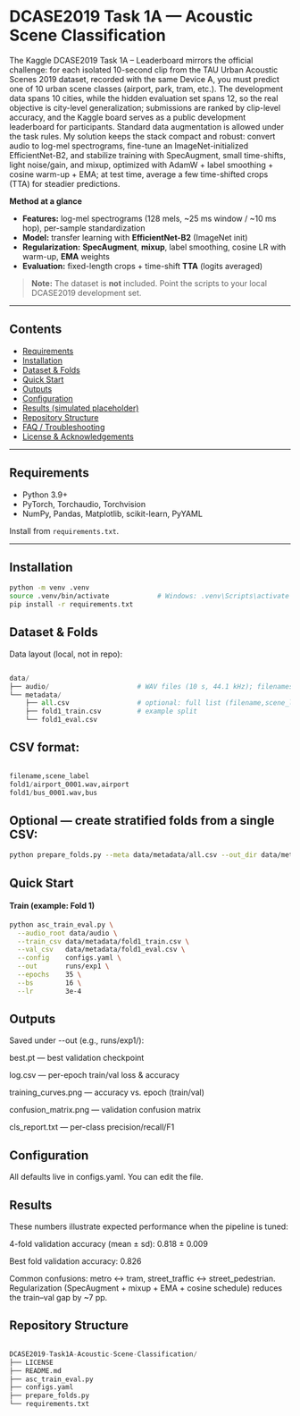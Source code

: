 # DCASE2019 Task 1A — Acoustic Scene Classification

The Kaggle DCASE2019 Task 1A – Leaderboard mirrors the official challenge: for each isolated 10-second clip from the TAU Urban Acoustic Scenes 2019 dataset, recorded with the same Device A, you must predict one of 10 urban scene classes (airport, park, tram, etc.). The development data spans 10 cities, while the hidden evaluation set spans 12, so the real objective is city-level generalization; submissions are ranked by clip-level accuracy, and the Kaggle board serves as a public development leaderboard for participants. Standard data augmentation is allowed under the task rules. My solution keeps the stack compact and robust: convert audio to log-mel spectrograms, fine-tune an ImageNet-initialized EfficientNet-B2, and stabilize training with SpecAugment, small time-shifts, light noise/gain, and mixup, optimized with AdamW + label smoothing + cosine warm-up + EMA; at test time, average a few time-shifted crops (TTA) for steadier predictions.

**Method at a glance**
- **Features:** log-mel spectrograms (128 mels, ~25 ms window / ~10 ms hop), per-sample standardization  
- **Model:** transfer learning with **EfficientNet-B2** (ImageNet init)  
- **Regularization:** **SpecAugment**, **mixup**, label smoothing, cosine LR with warm-up, **EMA** weights  
- **Evaluation:** fixed-length crops + time-shift **TTA** (logits averaged)

> **Note:** The dataset is **not** included. Point the scripts to your local DCASE2019 development set.

---

## Contents
- [Requirements](#requirements)
- [Installation](#installation)
- [Dataset & Folds](#dataset--folds)
- [Quick Start](#quick-start)
- [Outputs](#outputs)
- [Configuration](#configuration)
- [Results (simulated placeholder)](#results-simulated-placeholder)
- [Repository Structure](#repository-structure)
- [FAQ / Troubleshooting](#faq--troubleshooting)
- [License & Acknowledgements](#license--acknowledgements)

---

## Requirements
- Python 3.9+  
- PyTorch, Torchaudio, Torchvision  
- NumPy, Pandas, Matplotlib, scikit-learn, PyYAML

Install from `requirements.txt`.

---

## Installation
```bash
python -m venv .venv
source .venv/bin/activate            # Windows: .venv\Scripts\activate
pip install -r requirements.txt
```

## Dataset & Folds

Data layout (local, not in repo):

```python

data/
├── audio/                      # WAV files (10 s, 44.1 kHz); filenames relative in CSVs
└── metadata/
    ├── all.csv                 # optional: full list (filename,scene_label)
    ├── fold1_train.csv         # example split
    └── fold1_eval.csv

```

## CSV format:

```python

filename,scene_label
fold1/airport_0001.wav,airport
fold1/bus_0001.wav,bus

```

## Optional — create stratified folds from a single CSV:

```bash
python prepare_folds.py --meta data/metadata/all.csv --out_dir data/metadata --folds 4
```

## Quick Start

#### Train (example: Fold 1)

```bash
python asc_train_eval.py \
  --audio_root data/audio \
  --train_csv data/metadata/fold1_train.csv \
  --val_csv   data/metadata/fold1_eval.csv \
  --config    configs.yaml \
  --out       runs/exp1 \
  --epochs    35 \
  --bs        16 \
  --lr        3e-4
```

## Outputs

Saved under --out (e.g., runs/exp1/):

best.pt — best validation checkpoint

log.csv — per-epoch train/val loss & accuracy

training_curves.png — accuracy vs. epoch (train/val)

confusion_matrix.png — validation confusion matrix

cls_report.txt — per-class precision/recall/F1

## Configuration

All defaults live in configs.yaml. You can edit the file.

## Results

These numbers illustrate expected performance when the pipeline is tuned:

4-fold validation accuracy (mean ± sd): 0.818 ± 0.009

Best fold validation accuracy: 0.826

Common confusions: metro ↔ tram, street_traffic ↔ street_pedestrian.
Regularization (SpecAugment + mixup + EMA + cosine schedule) reduces the train–val gap by ~7 pp.

## Repository Structure

```python

DCASE2019-Task1A-Acoustic-Scene-Classification/
├── LICENSE
├── README.md
├── asc_train_eval.py
├── configs.yaml
├── prepare_folds.py
└── requirements.txt

```

